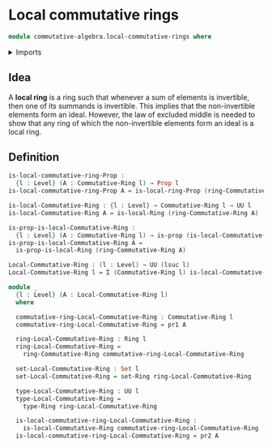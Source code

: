 # Local commutative rings

```agda
module commutative-algebra.local-commutative-rings where
```

<details><summary>Imports</summary>

```agda
open import commutative-algebra.commutative-rings

open import foundation.dependent-pair-types
open import foundation.propositions
open import foundation.sets
open import foundation.universe-levels

open import ring-theory.local-rings
open import ring-theory.rings
```

</details>

## Idea

A **local ring** is a ring such that whenever a sum of elements is invertible,
then one of its summands is invertible. This implies that the non-invertible
elements form an ideal. However, the law of excluded middle is needed to show
that any ring of which the non-invertible elements form an ideal is a local
ring.

## Definition

```agda
is-local-commutative-ring-Prop :
  {l : Level} (A : Commutative-Ring l) → Prop l
is-local-commutative-ring-Prop A = is-local-ring-Prop (ring-Commutative-Ring A)

is-local-Commutative-Ring : {l : Level} → Commutative-Ring l → UU l
is-local-Commutative-Ring A = is-local-Ring (ring-Commutative-Ring A)

is-prop-is-local-Commutative-Ring :
  {l : Level} (A : Commutative-Ring l) → is-prop (is-local-Commutative-Ring A)
is-prop-is-local-Commutative-Ring A =
  is-prop-is-local-Ring (ring-Commutative-Ring A)

Local-Commutative-Ring : (l : Level) → UU (lsuc l)
Local-Commutative-Ring l = Σ (Commutative-Ring l) is-local-Commutative-Ring

module _
  {l : Level} (A : Local-Commutative-Ring l)
  where

  commutative-ring-Local-Commutative-Ring : Commutative-Ring l
  commutative-ring-Local-Commutative-Ring = pr1 A

  ring-Local-Commutative-Ring : Ring l
  ring-Local-Commutative-Ring =
    ring-Commutative-Ring commutative-ring-Local-Commutative-Ring

  set-Local-Commutative-Ring : Set l
  set-Local-Commutative-Ring = set-Ring ring-Local-Commutative-Ring

  type-Local-Commutative-Ring : UU l
  type-Local-Commutative-Ring =
    type-Ring ring-Local-Commutative-Ring

  is-local-commutative-ring-Local-Commutative-Ring :
    is-local-Commutative-Ring commutative-ring-Local-Commutative-Ring
  is-local-commutative-ring-Local-Commutative-Ring = pr2 A
```
